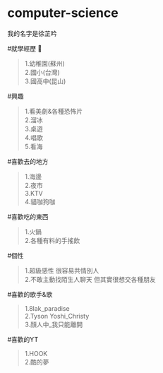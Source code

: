 # computer-science
我的名字是徐芷吟  

#就學經歷 📖

> 1.幼稚園(蘇州)  
> 2.國小(台灣)  
> 3.國高中(昆山)  

#興趣  

> 1.看美劇&各種恐怖片  
> 2.溜冰  
> 3.桌遊  
> 4.唱歌  
> 5.看海    

#喜歡去的地方 

> 1.海邊  
> 2.夜市  
> 3.KTV  
> 4.貓咖狗咖  

#喜歡吃的東西  
> 1.火鍋  
> 2.各種有料的手搖飲  

#個性
> 1.超級感性 很容易共情別人  
> 2.不敢主動找陌生人聊天 但其實很想交各種朋友  

#喜歡的歌手&歌
> 1.8lak_paradise  
> 2.Tyson Yoshi_Christy  
> 3.顏人中_我只能離開  

#喜歡的YT
> 1.HOOK  
> 2.酷的夢  





